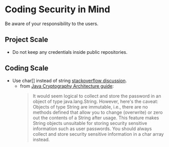 # Coding Security in Mind

Be aware of your responsibility to the users.

## Project Scale
- Do not keep any credentials inside public repositories.

## Coding Scale

- Use char[] instead of string [stackoverflow discussion](https://stackoverflow.com/questions/8881291/why-is-char-preferred-over-string-for-passwords/8881376#8881376).
  - from [Java Cryptography Architecture guide](https://docs.oracle.com/javase/6/docs/technotes/guides/security/crypto/CryptoSpec.html#PBEEx):
    > It would seem logical to collect and store the password in an object of type java.lang.String. However, here's the caveat: Objects of type String are immutable, i.e., there are no methods defined that allow you to change (overwrite) or zero out the contents of a String after usage. This feature makes String objects unsuitable for storing security sensitive information such as user passwords. You should always collect and store security sensitive information in a char array instead.
